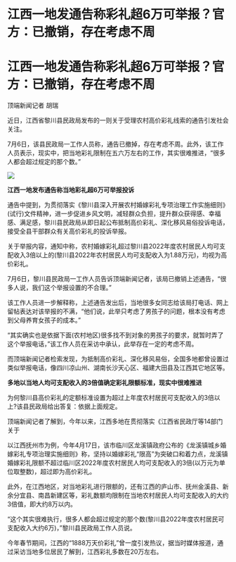 # 江西一地发通告称彩礼超6万可举报？官方：已撤销，存在考虑不周

# 江西一地发通告称彩礼超6万可举报？官方：已撤销，存在考虑不周

顶端新闻记者 胡瑞

近日，江西省黎川县民政局发布的一则关于受理农村高价彩礼线索的通告引发社会关注。

7月6日，该县民政局一工作人员称，通告已撤掉，存在考虑不周。此外，该工作人员表示，现实中，把当地彩礼限制在五六万左右的工作，其实很难推进，“很多人都会超过规定的那个数。”

![](https://inews.gtimg.com/om_bt/OR2M955XxszdkOxtrqnVHXaKzJoNGJYGS4hHW8YPoydQ4AA/1000)

**江西一地发布通告称当地彩礼超6万可举报投诉**

通告中提到，为贯彻落实《黎川县深入开展农村婚嫁彩礼专项治理工作实施细则》(试行)文件精神，进一步促进乡风文明，减轻群众负担，提升群众获得感、幸福感、满足感，黎川县民政局从即日起公布抵制高价彩礼、深化移风易俗投诉电话，接受全县干部群众有关高价彩礼的投诉举报。

关于举报内容，通知中称，农村婚嫁彩礼超过黎川县2022年度农村居民人均可支配收入3倍以上的(黎川县2022年农村居民人均可支配收入为1.88万元)，均视为高价彩礼。

7月6日，黎川县民政局一工作人员告诉顶端新闻记者，该局已撤销上述通告，“很多人说，我们这个举报设置的不合理。”

该工作人员进一步解释称，上述通告发出后，当地很多女同志给该局打电话、网上留帖表达对该举报的不满，“他们说，此举只考虑了男孩子的问题，根本没有考虑到父母养育女孩子的成本。”

“其实确实也是依据下面(农村地区)很多找不到对象的男孩子的要求，就暂时弄了这个举报电话，”该工作人员在采访中承认，此举存在一定的考虑不周。

而顶端新闻记者检索发现，为抵制高价彩礼、深化移风易俗，全国多地都曾设置过类似举报电话，像四川凉山州、湖南长沙天心区、福建大田县及江西其它地区等。

**多地以当地人均可支配收入的3倍值确定彩礼限额标准，现实中很难推进**

为何黎川县高价彩礼的定额标准设置为超过上年度农村居民可支配收入的3倍以上?该县民政局给出答复：依据上面规定。

顶端新闻记者了解到，今年以来，江西多地在贯彻落实《江西省民政厅等14部门关于

以江西抚州市为例，今年4月17日，该市临川区龙溪镇政府公布的《龙溪镇城乡婚嫁彩礼专项治理实施细则》称，坚持以婚嫁彩礼“限高”为突破口和着力点，龙溪镇婚嫁彩礼限额不超过临川区2022年度农村居民人均可支配收入的3倍(以万元为单位取整数)，超过即为高价彩礼。

此外，在江西地区，对当地彩礼进行限额的，还有江西的庐山市、抚州金溪县、新余分宜县、南昌新建区等，彩礼数额均限制在当地农村居民人均可支配收入的大约3倍值，即大约8万以内。

“这个其实很难执行，很多人都会超过规定的那个数(黎川县2022年度农村居民可支配收入大约6万)，”黎川县民政局工作人员说。

今年春节期间，江西的“1888万天价彩礼”曾一度引发热议，据当时媒体报道，通过采访当地多位居民了解到，江西彩礼多数在20万左右。

